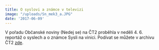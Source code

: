 ```yaml
---
title: O syslovi a známce v televizi
image: "/uploads/Sn_mek3_a.JPG"
date: '2017-06-09'
---
```

V pořadu Občanské noviny (Nedej se) na ČT2 proběhla v neděli 4. 6.
reportáž o syslech a o známce Sysli na vinici. Podívat se můžete
v archivu ČT2 [zde][1].


[1]: http://www.ceskatelevize.cz/porady/10800462866-obcanske-noviny/217562248430019-sysli-na-vinici/

